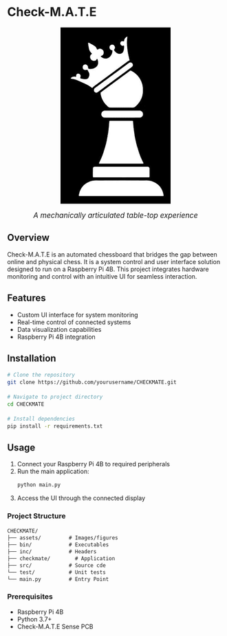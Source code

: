 # Check-M.A.T.E
<p align="center">
  <img src="assets/logo.png" alt="Check-M.A.T.E Logo">
</p>
<p align="center">
  <span style="font-size:1.2em;"><em>A mechanically articulated table-top experience</em></span>
</p>

## Overview

Check-M.A.T.E is an automated chessboard that bridges the gap between online and physical chess. It is a system control and user interface solution designed to run on a Raspberry Pi 4B. This project integrates hardware monitoring and control with an intuitive UI for seamless interaction.

## Features

- Custom UI interface for system monitoring
- Real-time control of connected systems
- Data visualization capabilities
- Raspberry Pi 4B integration

## Installation

```bash
# Clone the repository
git clone https://github.com/yourusername/CHECKMATE.git

# Navigate to project directory
cd CHECKMATE

# Install dependencies
pip install -r requirements.txt
```

## Usage

1. Connect your Raspberry Pi 4B to required peripherals
2. Run the main application:
   ```bash
   python main.py
   ```
3. Access the UI through the connected display 

### Project Structure
```
CHECKMATE/
├── assets/         # Images/figures
├── bin/            # Executables
├── inc/            # Headers
├── checkmate/        # Application
├── src/            # Source cde
└── test/           # Unit tests
└── main.py         # Entry Point
```

### Prerequisites
- Raspberry Pi 4B
- Python 3.7+
- Check-M.A.T.E Sense PCB


